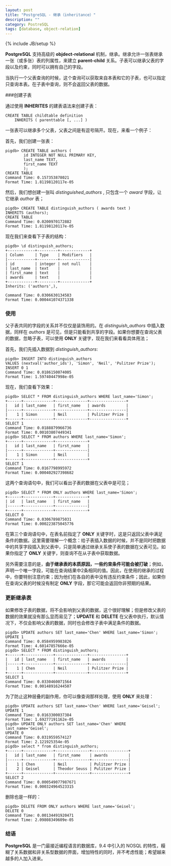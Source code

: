 ```yaml
---
layout: post
title: "PostgreSQL - 继承（inheritance）"
description: ""
category: PostreSQL
tags: [database, object-relation]
---
```

{% include JB/setup %}

**PostgreSQL** 支持高级的 **objdect-relational** 机制，继承。继承允许一张表继承一张（或多张）表的列属性，来建立 **parent-child** 关系。子表可以继承父表的字段以及约束，同时可以拥有自己的字段。

当执行一个父表查询的时候，这个查询可以获取来自本表和它的子表，也可以指定只查询本表。在子表中查询，则不会返回父表的数据。

###创建子表

通过使用 **INHERITES** 的建表语法来创建子表：

    CREATE TABLE childtable definition
        INHERITS ( parenttable [, ...] )

一张表可以继承多个父表，父表之间是有逗号隔开。现在，来看一个例子：

首先，我们创建一张表：

    pigdb> CREATE TABLE authors (
            id INTEGER NOT NULL PRIMARY KEY,
            last_name TEXT,
            first_name TEXT
            );
    CREATE TABLE
    Command Time: 0.157353878021
    Format Time: 1.81198120117e-05

然后，我们想创建一张叫 *distinguished_authors* , 只包含一个 *award* 字段，让它继承 *author* 表；

    pigdb> CREATE TABLE distinguish_authors ( awards text )
    INHERITS (authors);
    CREATE TABLE
    Command Time: 0.0200970172882
    Format Time: 1.81198120117e-05

现在我们来查看下子表的结构：

    pigdb> \d distinguish_authors;
    +------------+---------+-------------+
    | Column     | Type    | Modifiers   |
    |------------+---------+-------------|
    | id         | integer | not null    |
    | last_name  | text    |             |
    | first_name | text    |             |
    | awards     | text    |             |
    +------------+---------+-------------+
    Inherits: ('authors',),

    Command Time: 0.0306630134583
    Format Time: 0.000441074371338

### 使用

父子表共同的字段的关系并不仅仅是装饰用的。在 *distinguish_authors* 中插入数据，同样在 *authors* 是可见，但是只能看到共享的字段。如果你想要在查询父表的数据，忽略子表，可以使用 **ONLY** 关键字，现在我们来看看具体用法；

首先，我们先插入数据到 *distinguish_authors*:

	pigdb> INSERT INTO distinguish_authors
	VALUES (nextval('author_ids'), 'Simon', 'Neil', 'Pulitzer Prize');
	INSERT 0 1
	Command Time: 0.0186150074005
	Format Time: 1.59740447998e-05

现在，我们查看下效果：

	pigdb> SELECT * FROM distinguish_authors WHERE last_name='Simon';
	+------+-------------+--------------+----------------+
	|   id | last_name   | first_name   | awards         |
	|------+-------------+--------------+----------------|
	|    1 | Simon       | Neil         | Pulitzer Prize |
	+------+-------------+--------------+----------------+
	SELECT 1
	Command Time: 0.0188879966736
	Format Time: 0.00103807449341
	pigdb> SELECT * FROM authors WHERE last_name='Simon';
	+------+-------------+--------------+
	|   id | last_name   | first_name   |
	|------+-------------+--------------|
	|    1 | Simon       | Neil         |
	+------+-------------+--------------+
	SELECT 1
	Command Time: 0.0167798995972
	Format Time: 0.000402927398682


这两个查询语句中，我们可以看出子表的数据在父表中是可见；

	pigdb> SELECT * FROM ONLY authors WHERE last_name='Simon';
	+------+-------------+--------------+
	| id   | last_name   | first_name   |
	|------+-------------+--------------|
	+------+-------------+--------------+
	SELECT 0
	Command Time: 0.0306789875031
	Format Time: 0.000223875045776

在第三个查询语句中，在表名前指定了 **ONLY** 关键字时，这是只返回父表中满足条件的数据。这里需要理解一个概念：给子表插入数据的时候，并不是同时把数据中的共享字段插入到父表中，只是简单通过继承关系使子表的数据在父表可见。如果你指定了 **ONLY** 关键字，则查询不在从子表中获取数据。

另外需要注意的是，**由于继承表的本质原因，一些约束条件可能会被打破**；例如，声明一个唯一字段，可能在查询结果中2条相同的值。因此，在使用的继承的过程中，你要特别注意约束；因为他们在各自的表中没有违反约束条件；因此，如果你在查询父表的时候没有制定 **ONLY** 字段，那它可能会返回你非预期的结果。

### 更新继承表

如果修改子表的数据，将不会影响到父表的数据，这个很好理解；但是修改父表的数据的效果就没有那么显而易见了；**UPDATE** 和 **DELETE** 在父表中执行，默认情况下，不仅会影响父表的数据，同时也会修改子表中满足条件的数据。

	pigdb> UPDATE authors SET last_name='Chen' WHERE last_name='Simon';
	UPDATE 1
	Command Time: 0.0584959983826
	Format Time: 4.60147857666e-05
	pigdb> SELECT * FROM distinguish_authors;
	+------+-------------+--------------+----------------+
	|   id | last_name   | first_name   | awards         |
	|------+-------------+--------------+----------------|
	|    1 | Chen        | Neil         | Pulitzer Prize |
	+------+-------------+--------------+----------------+
	SELECT 1
	Command Time: 0.0330460071564
	Format Time: 0.00148916244507
	
为了防止这种层叠的副作用，你可以像查询那样处理，使用 **ONLY** 来处理：

	pigdb> UPDATE authors SET last_name='Chen' WHERE last_name='Geisel';
	UPDATE 1
	Command Time: 0.0163300037384
	Format Time: 1.69277191162e-05
	pigdb> UPDATE ONLY authors SET last_name='Chen' WHERE last_name='Geisel';
	UPDATE 0
	Command Time: 0.0319559574127
	Format Time: 2.121925354e-05
	pigdb> select * from distinguish_authors;
	+------+-------------+---------------+----------------+
	|   id | last_name   | first_name    | awards         |
	|------+-------------+---------------+----------------|
	|    1 | Chen        | Neil          | Pulitzer Prize |
	|    2 | Geisel      | Theodor Seuss | Pulitzer Prize |
	+------+-------------+---------------+----------------+
	SELECT 2
	Command Time: 0.000549077987671
	Format Time: 0.000324964523315
	
删除也是一样的：

	pigdb> DELETE FROM ONLY authors WHERE last_name='Geisel';
	DELETE 0
	Command Time: 0.00134491920471
	Format Time: 2.09808349609e-05
	
### 结语

**PostgreSQL** 是一门最接近编程语言的数据库，9.4 中引入的 NOSQL 的特性，糢糊了关系数据和非关系型数据的界面，增加特性的同时，并不考虑性能；希望越来越多的人加入进来。
